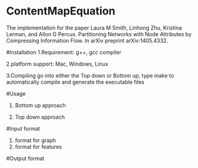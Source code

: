 # ContentMapEquation
The implementation for the paper Laura M Smith, Linhong Zhu, Kristina Lerman, and Allon G Percus. Partitioning Networks with Node Attributes by Compressing Information Flow. In arXiv preprint arXiv:1405.4332.

#Installation
1.Requirement:
g++, gcc compiler

2.platform support:
Mac, Windows, Linux

3.Compiling
go into either the Top down or Bottom up, type make to automatically compile and generate the executable files

#Usage
1. Bottom up approach

2. Top down approach


#Input format 
1. format for graph
2. format for features

#Output format


